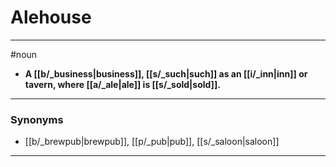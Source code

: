 # Alehouse
---
#noun
- **A [[b/_business|business]], [[s/_such|such]] as an [[i/_inn|inn]] or tavern, where [[a/_ale|ale]] is [[s/_sold|sold]].**
---
### Synonyms
- [[b/_brewpub|brewpub]], [[p/_pub|pub]], [[s/_saloon|saloon]]
---
